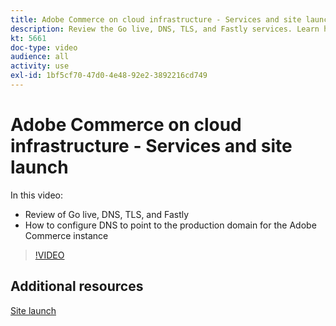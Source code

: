 ```yaml
---
title: Adobe Commerce on cloud infrastructure - Services and site launch
description: Review the Go live, DNS, TLS, and Fastly services. Learn how to configure DNS to point to the production domain for the Adobe Commerce instance.
kt: 5661
doc-type: video
audience: all
activity: use
exl-id: 1bf5cf70-47d0-4e48-92e2-3892216cd749
---
```

# Adobe Commerce on cloud infrastructure - Services and site launch

In this video:

- Review of Go live, DNS, TLS, and Fastly
- How to configure DNS to point to the production domain for the Adobe Commerce instance

>[!VIDEO](https://video.tv.adobe.com/v/35697?quality=12&learn=on)

## Additional resources

[Site launch](https://devdocs.magento.com/cloud/live/live.html)
